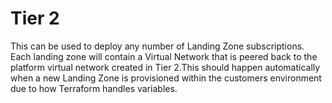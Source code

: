 # Tier 2

This can be used to deploy any number of Landing Zone subscriptions.  Each landing zone will contain a Virtual Network that is peered back to the platform virtual network created in Tier 2.This should happen automatically when a new Landing Zone is provisioned within the customers environment due to how Terraform handles variables.
